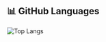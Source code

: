 ## 📊 GitHub Languages
![Top Langs](https://github-readme-stats.vercel.app/api/top-langs/?username=borisnieuwenhuis&layout=compact&langs_count=10)
